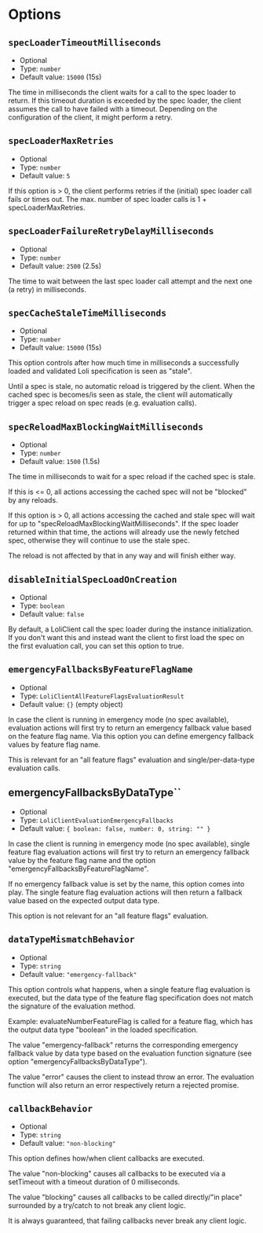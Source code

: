 # Options

## `specLoaderTimeoutMilliseconds`

- Optional
- Type: `number`
- Default value: `15000` (15s)

The time in milliseconds the client waits for a call to the
spec loader to return. If this timeout duration is exceeded by
the spec loader, the client assumes the call to have failed with
a timeout. Depending on the configuration of the client, it
might perform a retry.

## `specLoaderMaxRetries`

- Optional
- Type: `number`
- Default value: `5`

If this option is > 0, the client performs retries if the
(initial) spec loader call fails or times out.
The max. number of spec loader calls is 1 + specLoaderMaxRetries.

## `specLoaderFailureRetryDelayMilliseconds`

- Optional
- Type: `number`
- Default value: `2500` (2.5s)

The time to wait between the last spec loader call attempt
and the next one (a retry) in milliseconds.

## `specCacheStaleTimeMilliseconds`

- Optional
- Type: `number`
- Default value: `15000` (15s)

This option controls after how much time in milliseconds
a successfully loaded and validated Loli specification
is seen as "stale".

Until a spec is stale, no automatic reload
is triggered by the client. When the cached spec is becomes/is seen
as stale, the client will automatically trigger a spec reload
on spec reads (e.g. evaluation calls).

## `specReloadMaxBlockingWaitMilliseconds`

- Optional
- Type: `number`
- Default value: `1500` (1.5s)

The time in milliseconds to wait for a spec reload if the cached
spec is stale.

If this is <= 0, all actions accessing the cached spec
will not be "blocked" by any reloads.

If this option is > 0, all actions accessing the cached and stale spec
will wait for up to "specReloadMaxBlockingWaitMilliseconds". If the spec
loader returned within that time, the actions will already use
the newly fetched spec, otherwise they will continue to use the stale spec.

The reload is not affected by that in any way and will finish either way.

## `disableInitialSpecLoadOnCreation`

- Optional
- Type: `boolean`
- Default value: `false`

By default, a LoliClient call the spec loader during the instance
initialization. If you don't want this and instead want the client
to first load the spec on the first evaluation call, you can set
this option to true.

## `emergencyFallbacksByFeatureFlagName`

- Optional
- Type: `LoliClientAllFeatureFlagsEvaluationResult`
- Default value: `{}` (empty object)

In case the client is running in emergency mode (no spec available),
evaluation actions will first try to return an emergency fallback value
based on the feature flag name. Via this option you can define emergency
fallback values by feature flag name.

This is relevant for an "all feature flags" evaluation and single/per-data-type
evaluation calls.

## emergencyFallbacksByDataType``

- Optional
- Type: `LoliClientEvaluationEmergencyFallbacks`
- Default value: `{ boolean: false, number: 0, string: "" }`

In case the client is running in emergency mode (no spec available),
single feature flag evaluation actions will first try to return an emergency
fallback value by the feature flag name and the option
"emergencyFallbacksByFeatureFlagName".

If no emergency fallback value is set by the name, this option comes into play.
The single feature flag evaluation actions will then return a fallback value based
on the expected output data type.

This option is not relevant for an "all feature flags" evaluation.

## `dataTypeMismatchBehavior`

- Optional
- Type: `string`
- Default value: `"emergency-fallback"`

This option controls what happens, when a single feature flag evaluation
is executed, but the data type of the feature flag specification does not match
the signature of the evaluation method.

Example: evaluateNumberFeatureFlag is called for a feature flag, which
has the output data type "boolean" in the loaded specification.

The value "emergency-fallback" returns the corresponding emergency fallback
value by data type based on the evaluation function signature
(see option "emergencyFallbacksByDataType").

The value "error" causes the client to instead throw an error. The evaluation
function will also return an error respectively return a rejected promise.

## `callbackBehavior`

- Optional
- Type: `string`
- Default value: `"non-blocking"`

This option defines how/when client callbacks are executed.

The value "non-blocking" causes all callbacks to be executed via
a setTimeout with a timeout duration of 0 milliseconds.

The value "blocking" causes all callbacks to be called directly/"in place"
surrounded by a try/catch to not break any client logic.

It is always guaranteed, that failing callbacks never break
any client logic.
